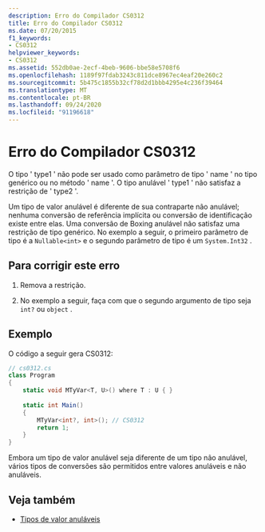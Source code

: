 ```yaml
---
description: Erro do Compilador CS0312
title: Erro do Compilador CS0312
ms.date: 07/20/2015
f1_keywords:
- CS0312
helpviewer_keywords:
- CS0312
ms.assetid: 552db0ae-2ecf-4beb-9606-bbe58e5708f6
ms.openlocfilehash: 1189f97fdab3243c811dce8967ec4eaf20e260c2
ms.sourcegitcommit: 5b475c1855b32cf78d2d1bbb4295e4c236f39464
ms.translationtype: MT
ms.contentlocale: pt-BR
ms.lasthandoff: 09/24/2020
ms.locfileid: "91196618"
---
```

# <a name="compiler-error-cs0312"></a>Erro do Compilador CS0312

O tipo ' type1 ' não pode ser usado como parâmetro de tipo ' name ' no tipo genérico ou no método ' name '. O tipo anulável ' type1 ' não satisfaz a restrição de ' type2 '.  
  
 Um tipo de valor anulável é diferente de sua contraparte não anulável; nenhuma conversão de referência implícita ou conversão de identificação existe entre elas. Uma conversão de Boxing anulável não satisfaz uma restrição de tipo genérico. No exemplo a seguir, o primeiro parâmetro de tipo é a `Nullable<int>` e o segundo parâmetro de tipo é um `System.Int32` .  
  
## <a name="to-correct-this-error"></a>Para corrigir este erro  
  
1. Remova a restrição.  
  
2. No exemplo a seguir, faça com que o segundo argumento de tipo seja `int?` ou `object` .  
  
## <a name="example"></a>Exemplo

O código a seguir gera CS0312:  
  
```csharp  
// cs0312.cs  
class Program  
{  
    static void MTyVar<T, U>() where T : U { }  
  
    static int Main()  
    {  
        MTyVar<int?, int>(); // CS0312  
        return 1;  
    }  
}  
```  
  
 Embora um tipo de valor anulável seja diferente de um tipo não anulável, vários tipos de conversões são permitidos entre valores anuláveis e não anuláveis.
  
## <a name="see-also"></a>Veja também

- [Tipos de valor anuláveis](../language-reference/builtin-types/nullable-value-types.md)
